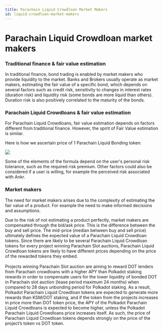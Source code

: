 ```yaml
---
title: Parachain Liquid Crowdloan Market Makers
id: liquid-crowdloan-market-makers
---
```


# Parachain Liquid Crowdloan market makers

### Traditional finance & fair value estimation

In traditional finance, bond trading is enabled by market makers who provide liquidity to the market. Banks and Brokers usually operate as market makers, estimating the fair value of a specific bond, which depends on several factors such as credit risk, sensitivity to changes in interest rates (duration risk) and liquidity risk (some bonds are more liquid than others). Duration risk is also positively correlated to the maturity of the bonds.

### Parachain Liquid Crowdloans & fair value estimation

For Parachain Liquid Crowdloans, fair value estimation depends on factors different from traditional finance. However, the spirit of Fair Value estimation is similar.

Here is how we ascertain price of 1 Parachain Liquid Bonding token:

![](https://lh3.googleusercontent.com/WOHgD5IK4wwkm8aVJ\_8qQaj90o1SL-Jd7Bn\_KZsPnNMRzApb088KnuoNjgWhpBnqyK2IEhxHQeeQ1Gal-HC9uVYwJd1\_gIg8v4RtLw4RGvTCroyPBhv5SutoF-YHECqSYJCATV8bVi\_2TVH7Fg=s0)

Some of the elements of the formula depend on the user's personal risk tolerance, such as the required risk premium. Other factors could also be considered if a user is willing, for example the perceived risk associated with Ankr.

### Market makers

The need for market makers arises due to the complexity of estimating the fair value of a product. For example the need to make informed decisions and assumptions.

Due to the risk of not estimating a product perfectly, market makers are compensated through the bid/ask price. This is the difference between the buy and sell price. The mid-price (median between buy and sell price) ultimately defines the expected value of a Parachain Liquid Crowdloan tokens. Since there are likely to be several Parachain Liquid Crowdloan tokens for every project winning Parachain Slot auctions, Parachain Liquid Crowdloan tokens are likely to have different prices depending on the price of the rewarded tokens they embed.\
\
Projects winning Parachain Slot auction are aiming to reward DOT lenders from Parachain crowdloans with a higher APY than Polkadot staking rewards in order to compensate users for the lower liquidity of bonded DOT in Parachain slot auction (lease period maximum 24 months) when compared to 28 days unbonding period for Polkadot staking. As a result, Polkadot Parachain Liquid Crowdloan tokens are expected to generate more rewards than KSM/DOT staking, and if the token from the projects increases in price more than DOT token price, the APY of the Polkadot Parachain Liquid Crowdloans is expected to become higher, unless the Polkadot Parachain Liquid Crowdloans price increases itself. As such, the price of Parachain Liquid Crowdloan tokens depends strongly on the price of the project’s token vs DOT token.